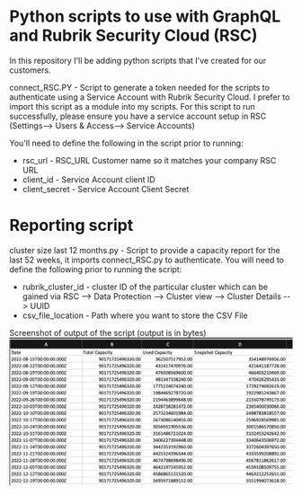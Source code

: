 # Python scripts to use with GraphQL and Rubrik Security Cloud (RSC)
In this repository I'll be adding python scripts that I've created for our customers. 

connect_RSC.PY - Script to generate a token needed for the scripts to authenticate using a Service Account with Rubrik Security Cloud. I prefer to import this script as a module into my scripts.
For this script to run successfully, please ensure you have a service account setup in RSC (Settings--> Users & Access--> Service Accounts)

You'll need to define the following in the script prior to running:
   * rsc_url - RSC_URL Customer name so it matches your company RSC URL
   * client_id - Service Account client ID
   * client_secret - Service Account Client Secret

# Reporting script
cluster size last 12 months.py - Script to provide a capacity report for the last 52 weeks, it imports connect_RSC.py to authenticate. 
You will need to define the following prior to running the script: 
  * rubrik_cluster_id  - cluster ID of the particular cluster which can be gained via RSC --> Data Protection --> Cluster view --> Cluster Details --> UUID
  * csv_file_location - Path where you want to store the CSV File

Screenshot of output of the script (output is in bytes)
![Screenshot of csv file output](https://github.com/hbuter-rubrik/images/blob/main/12months.png)

